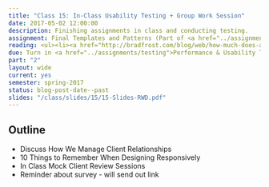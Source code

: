 ```yaml
---
title: "Class 15: In-Class Usability Testing + Group Work Session"
date: 2017-05-02 12:00:00
description: Finishing assignments in class and conducting testing.
assignment: Final Templates and Patterns (Part of <a href="../assignments/templates">HTML/CSS Templates + Patterns</a>) and <a href="../assignments/timeline-presentation">Project Hub, Pattern Library & Review Session</a>
reading: <ul><li><a href="http://bradfrost.com/blog/web/how-much-does-a-responsive-web-design-cost/">How Much Does a Responsive Web Design Cost? by Brad Frost</a></li></ul>
due: Turn in <a href="../assignments/testing">Performance & Usability Testing Results</a> by the end of class and Combined Templates for Instructor Review (Part of <a href="../assignments/templates">HTML/CSS Templates + Patterns</a>)
part: "2"
layout: wide
current: yes
semester: spring-2017
status: blog-post-date--past
slides: "/class/slides/15/15-Slides-RWD.pdf"
---
```


## Outline

* Discuss How We Manage Client Relationships
* 10 Things to Remember When Designing Responsively
* In Class Mock Client Review Sessions
* Reminder about survey - will send out link
